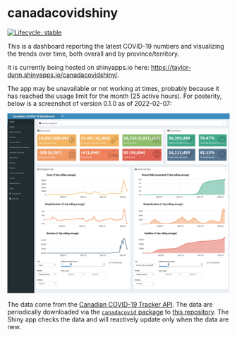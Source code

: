 
<!-- README.md is generated from README.Rmd. Please edit that file -->

# canadacovidshiny

<!-- badges: start -->

[![Lifecycle:
stable](https://img.shields.io/badge/lifecycle-stable-brightgreen.svg)](https://lifecycle.r-lib.org/articles/stages.html#stable)
<!-- badges: end -->

This is a dashboard reporting the latest COVID-19 numbers and
visualizing the trends over time, both overall and by
province/territory.

It is currently being hosted on shinyapps.io here:
<https://taylor-dunn.shinyapps.io/canadacovidshiny/>.

The app may be unavailable or not working at times, probably because it
has reached the usage limit for the month (25 active hours). For
posterity, below is a screenshot of version 0.1.0 as of 2022-02-07:

![](man/figures/dashboard-screenshot_2022-02-07.png)

The data come from the [Canadian COVID-19 Tracker
API](https://api.covid19tracker.ca/docs/1.0/overview). The data are
periodically downloaded via the [`canadacovid`
package](https://taylordunn.github.io/canadacovid/) to [this
repository](https://github.com/taylordunn/canadacoviddata). The Shiny
app checks the data and will reactively update only when the data are
new.
